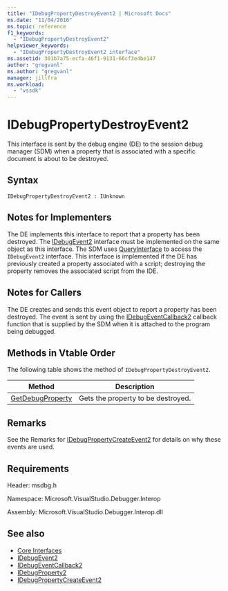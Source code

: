 ```yaml
---
title: "IDebugPropertyDestroyEvent2 | Microsoft Docs"
ms.date: "11/04/2016"
ms.topic: reference
f1_keywords:
  - "IDebugPropertyDestroyEvent2"
helpviewer_keywords:
  - "IDebugPropertyDestroyEvent2 interface"
ms.assetid: 301b7a75-ecfa-46f1-9131-66cf3e4be147
author: "gregvanl"
ms.author: "gregvanl"
manager: jillfra
ms.workload:
  - "vssdk"
---
```

# IDebugPropertyDestroyEvent2
This interface is sent by the debug engine (DE) to the session debug manager (SDM) when a property that is associated with a specific document is about to be destroyed.

## Syntax

```
IDebugPropertyDestroyEvent2 : IUnknown
```

## Notes for Implementers
 The DE implements this interface to report that a property has been destroyed. The [IDebugEvent2](../../../extensibility/debugger/reference/idebugevent2.md) interface must be implemented on the same object as this interface. The SDM uses [QueryInterface](/cpp/atl/queryinterface) to access the `IDebugEvent2` interface. This interface is implemented if the DE has previously created a property associated with a script; destroying the property removes the associated script from the IDE.

## Notes for Callers
 The DE creates and sends this event object to report a property has been destroyed. The event is sent by using the [IDebugEventCallback2](../../../extensibility/debugger/reference/idebugeventcallback2.md) callback function that is supplied by the SDM when it is attached to the program being debugged.

## Methods in Vtable Order
 The following table shows the method of `IDebugPropertyDestroyEvent2`.

|Method|Description|
|------------|-----------------|
|[GetDebugProperty](../../../extensibility/debugger/reference/idebugpropertydestroyevent2-getdebugproperty.md)|Gets the property to be destroyed.|

## Remarks
 See the Remarks for [IDebugPropertyCreateEvent2](../../../extensibility/debugger/reference/idebugpropertycreateevent2.md) for details on why these events are used.

## Requirements
 Header: msdbg.h

 Namespace: Microsoft.VisualStudio.Debugger.Interop

 Assembly: Microsoft.VisualStudio.Debugger.Interop.dll

## See also
- [Core Interfaces](../../../extensibility/debugger/reference/core-interfaces.md)
- [IDebugEvent2](../../../extensibility/debugger/reference/idebugevent2.md)
- [IDebugEventCallback2](../../../extensibility/debugger/reference/idebugeventcallback2.md)
- [IDebugProperty2](../../../extensibility/debugger/reference/idebugproperty2.md)
- [IDebugPropertyCreateEvent2](../../../extensibility/debugger/reference/idebugpropertycreateevent2.md)